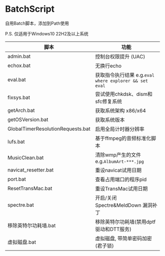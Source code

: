 # BatchScript

自用Batch脚本，添加到Path使用

P.S. 仅适用于Windows10 22H2及以上系统

| 脚本                              | 功能                                                     |
| --------------------------------- | -------------------------------------------------------- |
| admin.bat                         | 控制台权限提升 (UAC)                                     |
| echox.bat                         | 无换行echo                                               |
| eval.bat                          | 获取指令执行结果 e.g.`eval where explorer && set eval` |
| fixsys.bat                        | 尝试使用chkdsk、dism和sfc修复系统                        |
| getArch.bat                       | 获取系统架构 x86/x64                                     |
| getOSVersion.bat                  | 获取系统版本                                             |
| GlobalTimerResolutionRequests.bat | 启用全局计时器分辨率                                     |
| lufs.bat                          | 基于ffmpeg的音频标准化脚本                               |
| MusicClean.bat                    | 清除wmp产生的文件 e.g.`AlbumArt-***.jpg`               |
| navicat_resetter.bat              | 重设navicat试用日期                                      |
| port.bat                          | 查看占用端口的程序pid                                    |
| ResetTransMac.bat                 | 重设TransMac试用日期                                     |
| spectre.bat                       | 开启/关闭 Spectre&MeldDown 漏洞补丁                      |
| 移除英特尔功耗墙.bat              | 移除英特尔功耗墙(禁用dptf驱动和DTT服务)                  |
| 虚拟磁盘.bat                      | 虚拟磁盘, 带简单密码加密 (君子锁)                        |
